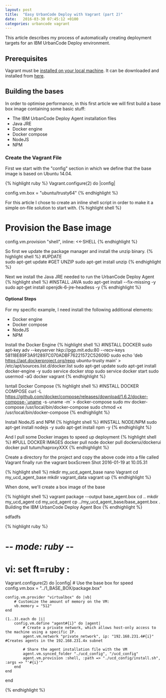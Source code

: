 ```yaml
---
layout: post
title:  "Easy UrbanCode Deploy with Vagrant (part 2)"
date:   2016-03-30 07:45:12 +0100
categories: urbancode vagrant
---
```


This article describes my process of automatically creating deployment targets for an IBM UrbanCode Deploy environment.

## Prerequisites
Vagrant must be [installed on your local machine](https://www.vagrantup.com/docs/getting-started/index.html). 
It can be downloaded and installed from [here](https://docs.vagrantup.com/v2/getting-started/index.html).


## Building the bases

In order to optimise performance, in this first article we will first build a base box image containing some basic stuff:

* The IBM UrbanCode Deploy Agent installation files
* Java JRE
* Docker engine
* Docker compose
* NodeJS
* NPM

### Create the Vagrant File

First we start with the "config" section in which we define that the base image is based on Ubuntu 14.04.

{% highlight ruby %}
Vagrant.configure(2) do |config|
 
  config.vm.box = "ubuntu/trusty64"
{% endhighlight %}

For this article I chose to create an inline shell script in order to make it a simple on-file solution to start with.
{% highlight shell %}
 # Provision the Base image
  config.vm.provision "shell", inline: <<-SHELL
{% endhighlight %}

So first we update the package manager and install the unzip binary.
{% highlight shell %}
    #UPDATE    
    sudo apt-get update
    #GET UNZIP
    sudo apt-get install unzip
{% endhighlight %}

Next we install the Java JRE needed to run the UrbanCode Deploy Agent
{% highlight shell %}
  #INSTALL JAVA
    sudo apt-get install --fix-missing -y
    sudo apt-get install openjdk-6-jre-headless -y
{% endhighlight %}


#### Optional Steps

For my specific example, I need install the following additional elements:

* Docker engine
* Docker compose
* NodeJS
* NPM

Install the Docker Engine
{% highlight shell %}
   #INSTALL DOCKER
    sudo apt-key adv --keyserver hkp://pgp.mit.edu:80 --recv-keys 58118E89F3A912897C070ADBF76221572C52609D
    sudo echo 'deb https://apt.dockerproject.org/repo ubuntu-trusty main' > /etc/apt/sources.list.d/docker.list
    sudo apt-get update
    sudo apt-get install docker-engine -y
    sudo service docker stop
    sudo service docker start
    sudo usermod -aG docker vagrant
{% endhighlight %}



Isntall Docker Compose
{% highlight shell %}
     #INSTALL DOCKER COMPOSE
    curl -L https://github.com/docker/compose/releases/download/1.6.2/docker-compose-`uname -s`-`uname -m` > docker-compose
    sudo mv docker-compose /usr/local/bin/docker-compose
    sudo chmod +x /usr/local/bin/docker-compose
{% endhighlight %}


Install NodeJS and NPM
{% highlight shell %}
   #INSTALL NODE/NPM
    sudo apt-get install nodejs -y
    sudo apt-get install npm -y
{% endhighlight %}


And I pull some Docker images to speed up deployment
{% highlight shell %}
  #PULL DOCKER IMAGES
    docker pull node
    docker pull dockerui/dockerui
    docker pull tutum/haproxyXXX
{% endhighlight %}








Create a directory for the project and copy the above code into a file called Vagrant finally run the vagrant boxScreen Shot 2016-01-19 at 10.05.31



{% highlight shell %}
mkdir my_ucd_agent_base
nano Vagrant
cd my_ucd_agent_base
mkdir vagrant_data
vagrant up
{% endhighlight %}

When done, we'll create a box image of the base

{% highlight shell %}
vagrant package --output base_agent.box
cd ..
mkdir my_ucd_agent
cd my_ucd_agent
cp ../my_ucd_agent_base/base_agent.box .
Building the IBM UrbanCode Deploy Agent Box
{% endhighlight %}

sdfadfs

{% highlight ruby %}
# -*- mode: ruby -*-
# vi: set ft=ruby :


Vagrant.configure(2) do |config|
    # Use the base box for speed
    config.vm.box = "../1_BASE_BOX/package.box"
   
    config.vm.provider "virtualbox" do |vb|
        # Customize the amount of memory on the VM:
        vb.memory = "512"
    end
    
    (1..3).each do |i|    
        config.vm.define "agent#{i}" do |agent|
            # Create a private network, which allows host-only access to the machine using a specific IP.
            agent.vm.network "private_network", ip: "192.168.231.4#{i}"    #Creates agents in the 192.168.231.4x subnet
            
            # Share the agent installation file with the VM
            agent.vm.synced_folder "./ucd_config", "/ucd_config"
            agent.vm.provision :shell, :path => "./ucd_config/install.sh", :args => "'#{i}'"
        end
    end
end

{% endhighlight %}







